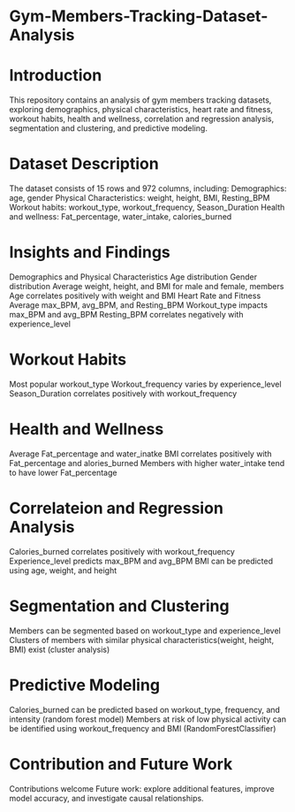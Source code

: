 # Gym-Members-Tracking-Dataset-Analysis
# Introduction
This repository contains an analysis of gym members tracking datasets, exploring demographics, physical characteristics, heart rate and fitness, workout habits, health and wellness, correlation and regression analysis, segmentation and clustering, and predictive modeling.
# Dataset Description 
The dataset consists of 15 rows and 972 columns, including:
Demographics: age, gender
Physical Characteristics: weight, height, BMI, Resting_BPM
Workout habits: workout_type, workout_frequency, Season_Duration
Health and wellness: Fat_percentage, water_intake, calories_burned
# Insights and Findings
Demographics and Physical Characteristics
Age distribution
Gender distribution 
Average weight, height, and BMI for male and female, members
Age correlates positively with weight and BMI
Heart Rate and Fitness
Average max_BPM, avg_BPM, and Resting_BPM
Workout_type impacts max_BPM and avg_BPM
Resting_BPM correlates negatively with experience_level
# Workout Habits
Most popular workout_type 
Workout_frequency varies by experience_level
Season_Duration correlates positively with workout_frequency
# Health and Wellness
Average Fat_percentage and water_inatke
BMI correlates positively with Fat_percentage and alories_burned
Members with higher water_intake tend to have lower Fat_percentage
# Correlateion and Regression Analysis
Calories_burned correlates positively with workout_frequency 
Experience_level predicts max_BPM and avg_BPM 
BMI can be predicted using age, weight, and height
# Segmentation and Clustering 
Members can be segmented based on workout_type and experience_level
Clusters of members with similar physical characteristics(weight, height, BMI) exist (cluster analysis)
# Predictive Modeling 
Calories_burned can be predicted based on workout_type, frequency, and intensity (random forest model)
Members at risk of low physical activity can be identified using workout_frequency and BMI (RandomForestClassifier)
# Contribution and Future Work
Contributions welcome
Future work: explore additional features, improve model accuracy, and investigate causal relationships.
